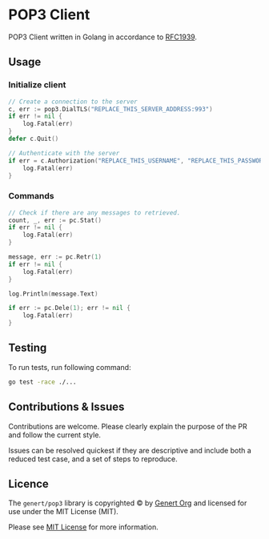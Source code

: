 # POP3 Client

POP3 Client written in Golang in accordance to [RFC1939](https://www.ietf.org/rfc/rfc1939.txt).

## Usage

### Initialize client
```go
// Create a connection to the server
c, err := pop3.DialTLS("REPLACE_THIS_SERVER_ADDRESS:993")
if err != nil {
    log.Fatal(err)
}
defer c.Quit()

// Authenticate with the server
if err = c.Authorization("REPLACE_THIS_USERNAME", "REPLACE_THIS_PASSWORD"); err != nil {
    log.Fatal(err)
}
```

### Commands

```go
// Check if there are any messages to retrieved.
count, _, err := pc.Stat()
if err != nil {
    log.Fatal(err)
}

message, err := pc.Retr(1)
if err != nil {
    log.Fatal(err)
}

log.Println(message.Text)

if err := pc.Dele(1); err != nil {
    log.Fatal(err)
}
```
## Testing

To run tests, run following command:
```bash
go test -race ./...
```

## Contributions & Issues
Contributions are welcome. Please clearly explain the purpose of the PR and follow the current style.

Issues can be resolved quickest if they are descriptive and include both a reduced test case, and a set of steps to reproduce.

## Licence
The `genert/pop3` library is copyrighted © by [Genert Org](http://genert.org) and licensed for use under the MIT License (MIT).

Please see [MIT License](LICENSE) for more information.